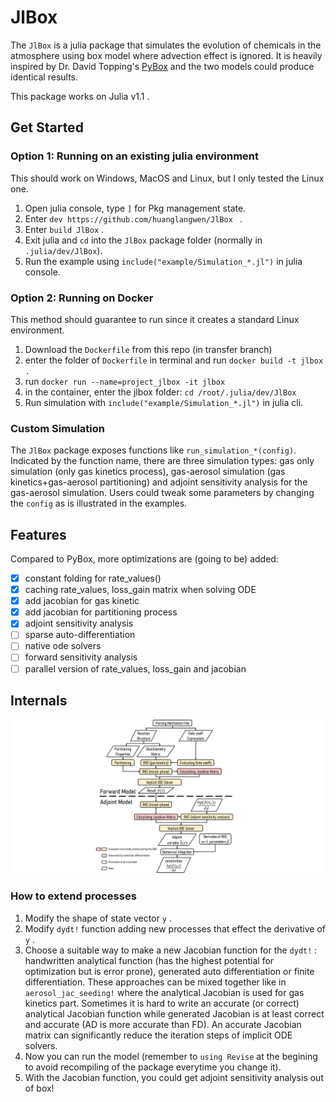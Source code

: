 # JlBox

The `JlBox` is a julia package that simulates the evolution of chemicals in the atmosphere using
box model where advection effect is ignored. It is heavily inspired by Dr. David Topping's [PyBox]
and the two models could produce identical results.

This package works on Julia v1.1 .

## Get Started

### Option 1: Running on an existing julia environment
This should work on Windows, MacOS and Linux, but I only tested the Linux one.
1. Open julia console, type `]` for Pkg management state.
2. Enter `dev https://github.com/huanglangwen/JlBox ` .
3. Enter `build JlBox` .
4. Exit julia and `cd` into the `JlBox` package folder (normally in `.julia/dev/JlBox`).
4. Run the example using `include("example/Simulation_*.jl")` in julia console.

### Option 2: Running on Docker
This method should guarantee to run since it creates a standard Linux environment.
1. Download the `Dockerfile` from this repo (in transfer branch)
2. enter the folder of `Dockerfile` in terminal and run `docker build -t jlbox . `
3. run `docker run --name=project_jlbox -it jlbox`
4. in the container, enter the jlbox folder: `cd /root/.julia/dev/JlBox`
5. Run simulation with `include("example/Simulation_*.jl")` in julia cli.

### Custom Simulation
The `JlBox` package exposes functions like `run_simulation_*(config)`. Indicated by the function
name, there are three simulation types: gas only simulation (only gas kinetics process), gas-aerosol simulation (gas kinetics+gas-aerosol partitioning) and adjoint sensitivity analysis for the gas-aerosol
simulation. Users could tweak some parameters by changing the `config` as is illustrated in the examples.

## Features
Compared to PyBox, more optimizations are (going to be) added:
- [x] constant folding for rate_values()
- [x] caching rate_values, loss_gain matrix when solving ODE
- [x] add jacobian for gas kinetic
- [x] add jacobian for partitioning process
- [x] adjoint sensitivity analysis
- [ ] sparse auto-differentiation
- [ ] native ode solvers
- [ ] forward sensitivity analysis
- [ ] parallel version of rate_values, loss_gain and jacobian

## Internals
![Structure](docs/Structure.png)

### How to extend processes
1. Modify the shape of state vector `y` .
2. Modify `dydt!` function adding new processes that effect the derivative of `y` .
3. Choose a suitable way to make a new Jacobian function for the `dydt!` : handwritten analytical function (has the highest potential for optimization but is error prone), generated auto differentiation or finite differentiation. These approaches can be mixed together like in `aerosol_jac_seeding!` where the analytical Jacobian is used for gas kinetics part. Sometimes it is hard to write an accurate (or correct) analytical Jacobian function while generated Jacobian is at least correct and accurate (AD is more accurate than FD). An accurate Jacobian matrix can significantly reduce the iteration steps of implicit ODE solvers.
4. Now you can run the model (remember to `using Revise` at the begining to avoid recompiling of the package everytime you change it).
4. With the Jacobian function, you could get adjoint sensitivity analysis out of box!

[PyBox]: https://github.com/loftytopping/PyBox
